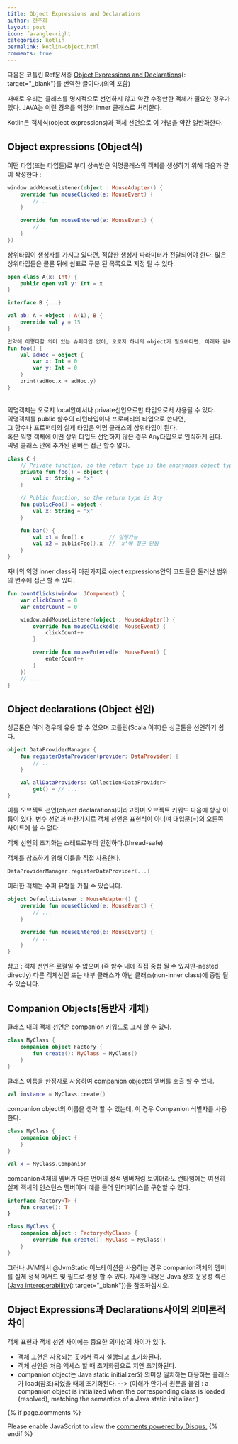 ```yaml
---
title: Object Expressions and Declarations
author: 한주희
layout: post
icon: fa-angle-right
categories: kotlin
permalink: kotlin-object.html
comments: true
---
```

다음은 코틀린 Ref문서중 [Object Expressions and Declarations](https://kotlinlang.org/docs/reference/object-declarations.html){: target="_blank"}를 번역한 글이다.(의역 포함)


때때로 우리는 클래스를 명시적으로 선언하지 않고 약간 수정만한 객체가 필요한 경우가 있다.
JAVA는 이런 경우를 익명의 inner 클래스로 처리한다.

Kotlin은 객체식(object expressions)과 객체 선언으로 이 개념을 약간 일반화한다.

## Object expressions (Object식)
어떤 타입(또는 타입들)로 부터 상속받은 익명클래스의 객체를 생성하기 위해 다음과 같이 작성한다 :
```Kotlin
window.addMouseListener(object : MouseAdapter() {
    override fun mouseClicked(e: MouseEvent) {
        // ...
    }

    override fun mouseEntered(e: MouseEvent) {
        // ...
    }
})
```
상위타입이 생성자를 가지고 있다면, 적합한 생성자 파라미터가 전달되어야 한다.
많은 상위타입들은 콜론 뒤에 쉼표로 구분 된 목록으로 지정 될 수 있다.
```Kotlin
open class A(x: Int) {
    public open val y: Int = x
}

interface B {...}

val ab: A = object : A(1), B {
    override val y = 15
}

만약에 이렇다할 의미 있는 슈퍼타입 없이, 오로지 하나의 object가 필요하다면, 아래와 같이 간단한 방법으로 만들 수 있다.
fun foo() {
    val adHoc = object {
        var x: Int = 0
        var y: Int = 0
    }
    print(adHoc.x + adHoc.y)
}
```

<br>익명객체는 오로지 local안에서나 private선언으로만 타입으로서 사용될 수 있다.
<br>익명객체를 public 함수의 리턴타입이나 프로퍼티의 타입으로 쓴다면,
<br>그 함수나 프로퍼티의 실제 타입은 익명 클래스의 상위타입이 된다.
<br>혹은 익명 객체에 어떤 상위 타입도 선언하지 않은 경우 Any타입으로 인식하게 된다.
<br>익명 클래스 안에 추가된 멤버는 접근 할수 없다.
```Kotlin
class C {
    // Private function, so the return type is the anonymous object type
    private fun foo() = object {
        val x: String = "x"
    }

    // Public function, so the return type is Any
    fun publicFoo() = object {
        val x: String = "x"
    }

    fun bar() {
        val x1 = foo().x        // 실행가능
        val x2 = publicFoo().x  // 'x'에 접근 안됨
    }
}
```
자바의 익명 inner class와 마찬가지로 oject expressions안의 코드들은 둘러싼 범위의 변수에 접근 할 수 있다.

```Kotlin
fun countClicks(window: JComponent) {
    var clickCount = 0
    var enterCount = 0

    window.addMouseListener(object : MouseAdapter() {
        override fun mouseClicked(e: MouseEvent) {
            clickCount++
        }

        override fun mouseEntered(e: MouseEvent) {
            enterCount++
        }
    })
    // ...
}
```

## Object declarations (Object 선언)
싱글톤은 여러 경우에 유용 할 수 있으며 코틀린(Scala 이후)은 싱글톤을 선언하기 쉽다.

```Kotlin
object DataProviderManager {
    fun registerDataProvider(provider: DataProvider) {
        // ...
    }

    val allDataProviders: Collection<DataProvider>
        get() = // ...
}
```
이를 오브젝트 선언(object declarations)이라고하며 오브젝트 키워드 다음에 항상 이름이 있다.
변수 선언과 마찬가지로 객체 선언은 표현식이 아니며 대입문(=)의 오른쪽 사이드에 올 수 없다.

객체 선언의 초기화는 스레드로부터 안전하다.(thread-safe)

객체를 참조하기 위해 이름을 직접 사용한다.
```Kotlin
DataProviderManager.registerDataProvider(...)
```

이러한 객체는 수퍼 유형을 가질 수 있습니다.
```Kotlin
object DefaultListener : MouseAdapter() {
    override fun mouseClicked(e: MouseEvent) {
        // ...
    }

    override fun mouseEntered(e: MouseEvent) {
        // ...
    }
}
```
참고 : 객체 선언은 로컬일 수 없으며 (즉 함수 내에 직접 중첩 될 수 있지만-nested directly)
다른 객체선언 또는 내부 클래스가 아닌 클래스(non-inner class)에 중첩 될 수 있습니다.


## Companion Objects(동반자 개체)

클래스 내의 객체 선언은 companion 키워드로 표시 할 수 있다.
```Kotlin
class MyClass {
    companion object Factory {
        fun create(): MyClass = MyClass()
    }
}
```

클래스 이름을 한정자로 사용하여 companion object의 멤버를 호출 할 수 있다.
```Kotlin
val instance = MyClass.create()
```
companion object의 이름을 생략 할 수 있는데, 이 경우 Companion 식별자를 사용한다.
```Kotlin
class MyClass {
    companion object {
    }
}

val x = MyClass.Companion
```
companion객체의 멤버가 다른 언어의 정적 멤버처럼 보이더라도 런타임에는 여전히
실제 객체의 인스턴스 멤버이며 예를 들어 인터페이스를 구현할 수 있다.
```Kotlin
interface Factory<T> {
    fun create(): T
}

class MyClass {
    companion object : Factory<MyClass> {
        override fun create(): MyClass = MyClass()
    }
}
```
그러나 JVM에서 @JvmStatic 어노테이션을 사용하는 경우 companion객체의 멤버를 실제 정적 메서드 및 필드로 생성 할 수 있다. 자세한 내용은 Java 상호 운용성 섹션([Java interoperability](https://kotlinlang.org/docs/reference/object-declarations.html){: target="_blank"})을 참조하십시오.

## Object Expressions과 Declarations사이의 의미론적 차이
 객체 표현과 객체 선언 사이에는 중요한 의미상의 차이가 있다.

- 객체 표현은 사용되는 곳에서 즉시 실행되고 초기화된다.
- 객체 선언은 처음 액세스 할 때 초기화됨으로 지연 초기화된다.
- companion object는 Java static initializer와 의미상 일치하는 대응하는 클래스가 load(참조)되었을 때에 초기화된다. --> (이해가 안가서 원문을 붙임 : a companion object is initialized when the corresponding class is loaded (resolved), matching the semantics of a Java static initializer.)


{% if page.comments %}

<div id="disqus_thread"></div>
<script>
  /**
  *  RECOMMENDED CONFIGURATION VARIABLES: EDIT AND UNCOMMENT THE SECTION BELOW TO INSERT DYNAMIC VALUES FROM YOUR PLATFORM OR CMS.
  *  LEARN WHY DEFINING THESE VARIABLES IS IMPORTANT: https://disqus.com/admin/universalcode/#configuration-variables*/
  /*
  var disqus_config = function () {
  this.page.url = PAGE_URL;  // Replace PAGE_URL with your page's canonical URL variable
  this.page.identifier = PAGE_IDENTIFIER; // Replace PAGE_IDENTIFIER with your page's unique identifier variable
  };
  */
  (function() { // DON'T EDIT BELOW THIS LINE
  var d = document, s = d.createElement('script');
  s.src = 'https://juhee-studynote.disqus.com/embed.js';
  s.setAttribute('data-timestamp', +new Date());
  (d.head || d.body).appendChild(s);
  })();
</script>
<noscript>Please enable JavaScript to view the <a href="https://disqus.com/?ref_noscript">comments powered by Disqus.</a></noscript>
{% endif %}

